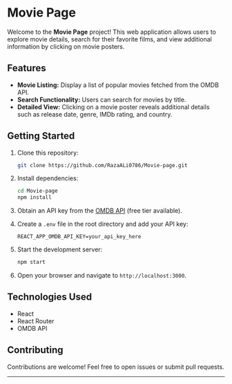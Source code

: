 # Movie Page

Welcome to the **Movie Page** project! This web application allows users to explore movie details, search for their favorite films, and view additional information by clicking on movie posters.

## Features

- **Movie Listing:** Display a list of popular movies fetched from the OMDB API.
- **Search Functionality:** Users can search for movies by title.
- **Detailed View:** Clicking on a movie poster reveals additional details such as release date, genre, IMDb rating, and country.

## Getting Started

1. Clone this repository:

   ```bash
   git clone https://github.com/RazaALi0786/Movie-page.git
   ```

2. Install dependencies:

   ```bash
   cd Movie-page
   npm install
   ```

3. Obtain an API key from the [OMDB API](http://www.omdbapi.com/) (free tier available).

4. Create a `.env` file in the root directory and add your API key:

   ```env
   REACT_APP_OMDB_API_KEY=your_api_key_here
   ```

5. Start the development server:

   ```bash
   npm start
   ```

6. Open your browser and navigate to `http://localhost:3000`.

## Technologies Used

- React
- React Router
- OMDB API

## Contributing

Contributions are welcome! Feel free to open issues or submit pull requests.

---
